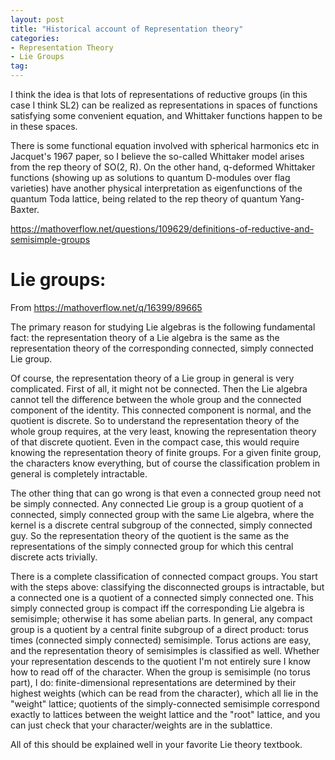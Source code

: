 ```yaml
---
layout: post
title: "Historical account of Representation theory"
categories: 
- Representation Theory
- Lie Groups
tag: 
---
```


I think the idea is that lots of representations of reductive groups (in this case I think SL2) can be realized as representations in spaces of functions satisfying some convenient equation, and Whittaker functions happen to be in these spaces.

There is some functional equation involved with spherical harmonics etc in Jacquet's 1967 paper, so I believe the so-called Whittaker model arises from the rep theory of SO(2, R). 
On the other hand, q-deformed Whittaker functions (showing up as solutions to quantum D-modules over flag varieties) have another physical interpretation as eigenfunctions of the quantum Toda lattice, being related to the rep theory of quantum Yang-Baxter.

https://mathoverflow.net/questions/109629/definitions-of-reductive-and-semisimple-groups

# Lie groups:

From 
https://mathoverflow.net/q/16399/89665

The primary reason for studying Lie algebras is the following fundamental fact: the representation theory of a Lie algebra is the same as the representation theory of the corresponding connected, simply connected Lie group.

Of course, the representation theory of a Lie group in general is very complicated. First of all, it might not be connected. Then the Lie algebra cannot tell the difference between the whole group and the connected component of the identity. This connected component is normal, and the quotient is discrete. So to understand the representation theory of the whole group requires, at the very least, knowing the representation theory of that discrete quotient. Even in the compact case, this would require knowing the representation theory of finite groups. For a given finite group, the characters know everything, but of course the classification problem in general is completely intractable.

The other thing that can go wrong is that even a connected group need not be simply connected. Any connected Lie group is a group quotient of a connected, simply connected group with the same Lie algebra, where the kernel is a discrete central subgroup of the connected, simply connected guy. So the representation theory of the quotient is the same as the representations of the simply connected group for which this central discrete acts trivially.

There is a complete classification of connected compact groups. You start with the steps above: classifying the disconnected groups is intractable, but a connected one is a quotient of a connected simply connected one. This simply connected group is compact iff the corresponding Lie algebra is semisimple; otherwise it has some abelian parts. In general, any compact group is a quotient by a central finite subgroup of a direct product: torus times (connected simply connected) semisimple. Torus actions are easy, and the representation theory of semisimples is classified as well. Whether your representation descends to the quotient I'm not entirely sure I know how to read off of the character. When the group is semisimple (no torus part), I do: finite-dimensional representations are determined by their highest weights (which can be read from the character), which all lie in the "weight" lattice; quotients of the simply-connected semisimple correspond exactly to lattices between the weight lattice and the "root" lattice, and you can just check that your character/weights are in the sublattice.

All of this should be explained well in your favorite Lie theory textbook.